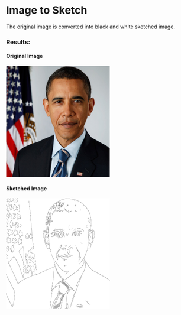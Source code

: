 # Image to Sketch
The original image is converted into black and white sketched image.

### Results:

#### Original Image
<img src ="https://github.com/sharur7/Rotten-Scripts/blob/sharur7/Python/Image_Sketch/obama.jpg?raw=true" alt="Original_image" width="280" height="300">

#### Sketched Image
<img src ="https://github.com/sharur7/Rotten-Scripts/blob/sharur7/Python/Image_Sketch/sketch.jpg?raw=true" alt="Original_image" width="280" height="300">
